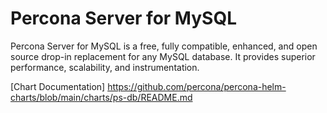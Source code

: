 # Percona Server for MySQL

Percona Server for MySQL is a free, fully compatible, enhanced, and open source drop-in replacement for any MySQL database. It provides superior performance, scalability, and instrumentation.

[Chart Documentation] https://github.com/percona/percona-helm-charts/blob/main/charts/ps-db/README.md
